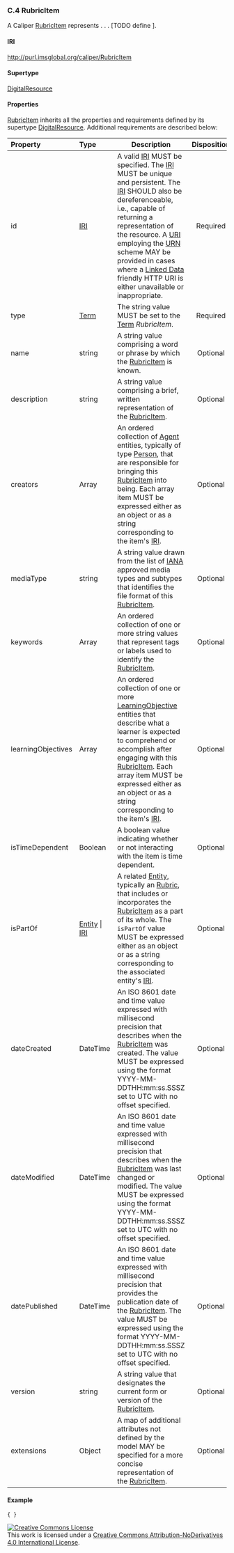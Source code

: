 ### <a name="rubricItem"></a>C.4 RubricItem
A Caliper [RubricItem](#rubricItem) represents . . . \[TODO define \].

#### IRI
http://purl.imsglobal.org/caliper/RubricItem

#### Supertype
[DigitalResource](#digitalResource)

#### Properties
[RubricItem](#rubricItem) inherits all the properties and requirements defined by its supertype [DigitalResource](#digitalResource).  Additional requirements are described below:

| Property | Type | Description | Disposition |
| :------- | :--- | ----------- | :---------: |
| id | [IRI](#iriDef) | A valid [IRI](#iriDef) MUST be specified. The [IRI](#iriDef) MUST be unique and persistent. The [IRI](#iriDef) SHOULD also be dereferenceable, i.e., capable of returning a representation of the resource. A [URI](#uriDef) employing the [URN](#urnDef) scheme MAY be provided in cases where a [Linked Data](#linkedDataDef) friendly HTTP URI is either unavailable or inappropriate. | Required |
| type | [Term](#termDef) | The string value MUST be set to the [Term](#termDef) *RubricItem*. | Required |
| name | string | A string value comprising a word or phrase by which the [RubricItem](#rubricItem) is known. | Optional |
| description | string |  A string value comprising a brief, written representation of the [RubricItem](#rubricItem). | Optional |
| creators | Array | An ordered collection of [Agent](#agent) entities, typically of type [Person](#person), that are responsible for bringing this [RubricItem](#rubricItem) into being.  Each array item MUST be expressed either as an object or as a string corresponding to the item's [IRI](#iriDef). | Optional |
| mediaType | string | A string value drawn from the list of [IANA](https://www.iana.org/assignments/media-types/media-types.xhtml) approved media types and subtypes that identifies the file format of this [RubricItem](#rubricItem). | Optional |
| keywords | Array | An ordered collection of one or more string values that represent tags or labels used to identify the [RubricItem](#rubricItem). | Optional |
| learningObjectives | Array | An ordered collection of one or more [LearningObjective](#learningobjective) entities that describe what a learner is expected to comprehend or accomplish after engaging with this [RubricItem](#rubricItem).  Each array item MUST be expressed either as an object or as a string corresponding to the item's [IRI](#iriDef). | Optional |
| isTimeDependent | Boolean | A boolean value indicating whether or not interacting with the item is time dependent. | Optional |
| isPartOf | [Entity](#entity) &#124; [IRI](#iriDef) | A related [Entity](#entity), typically an [Rubric](#rubric), that includes or incorporates the [RubricItem](#rubricItem) as a part of its whole.  The `isPartOf` value MUST be expressed either as an object or as a string corresponding to the associated entity's [IRI](#iriDef). | Optional |
| dateCreated | DateTime | An ISO 8601 date and time value expressed with millisecond precision that describes when the [RubricItem](#rubricItem) was created.  The value MUST be expressed using the format YYYY-MM-DDTHH:mm:ss.SSSZ set to UTC with no offset specified. | Optional |
| dateModified | DateTime | An ISO 8601 date and time value expressed with millisecond precision that describes when the [RubricItem](#rubricItem) was last changed or modified.  The value MUST be expressed using the format YYYY-MM-DDTHH:mm:ss.SSSZ set to UTC with no offset specified. | Optional |
| datePublished | DateTime | An ISO 8601 date and time value expressed with millisecond precision that provides the publication date of the [RubricItem](#rubricItem).  The value MUST be expressed using the format YYYY-MM-DDTHH:mm:ss.SSSZ set to UTC with no offset specified. | Optional |
| version | string | A string value that designates the current form or version of the [RubricItem](#rubricItem). | Optional |
| extensions | Object | A map of additional attributes not defined by the model MAY be specified for a more concise representation of the [RubricItem](#rubricItem). | Optional |

#### Example
```
{ }
```

<a rel="license" href="http://creativecommons.org/licenses/by-nd/4.0/">
<img alt="Creative Commons License" style="border-width:0" src="https://i.creativecommons.org/l/by-nd/4.0/88x31.png" /></a>
<br />
This work is licensed under a <a rel="license" href="http://creativecommons.org/licenses/by-nd/4.0/">Creative Commons Attribution-NoDerivatives 4.0 International License</a>.
